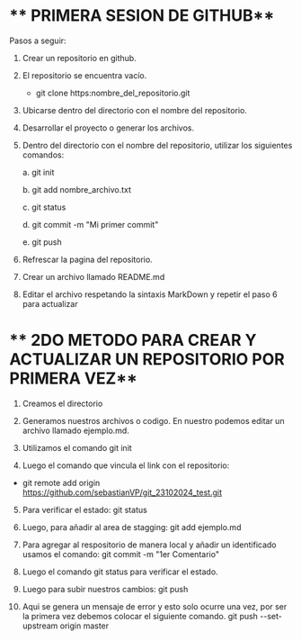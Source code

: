 # **    PRIMERA SESION DE GITHUB**

Pasos a seguir:

1. Crear un repositorio en github.
2. El repositorio se encuentra vacío.

   * git clone https:nombre_del_repositorio.git
   
4. Ubicarse dentro del directorio con el nombre del repositorio.
5. Desarrollar el proyecto o generar los archivos.
6. Dentro del directorio con el nombre del repositorio, utilizar los siguientes comandos:
   
    a.  git init

    b.  git add nombre_archivo.txt

    c.  git status

    d.  git commit -m "Mi primer commit"

    e.  git push


7. Refrescar la pagina del repositorio.
8. Crear un archivo llamado README.md
9. Editar el archivo respetando la sintaxis MarkDown y repetir el paso 6 para actualizar

# **    2DO METODO PARA CREAR Y ACTUALIZAR UN REPOSITORIO POR PRIMERA VEZ**

1. Creamos el directorio

2. Generamos nuestros archivos o codigo. En nuestro podemos editar un archivo llamado ejemplo.md.

3. Utilizamos el comando git init

4. Luego el comando que vincula el link con el repositorio:

  * git remote add origin https://github.com/sebastianVP/git_23102024_test.git
    
5. Para verificar el estado: git status

6. Luego, para añadir al area de stagging: git add ejemplo.md

7. Para agregar al respositorio de manera local y añadir un identificado usamos el comando: git commit -m "1er Comentario"

8. Luego el comando git status para verificar el estado.

9. Luego para subir nuestros cambios: git push

10. Aqui se genera un mensaje de error y esto solo ocurre una vez, por ser la primera vez debemos colocar el siguiente comando. git push --set-upstream origin master
